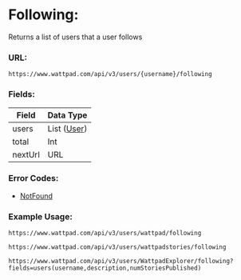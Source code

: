 # Following:

Returns a list of users that a user follows

### URL:

`https://www.wattpad.com/api/v3/users/{username}/following`

### Fields:

| Field | Data Type |
| - | - |
| users | List ([User](../Data_Types/User.md)) |
| total | Int |
| nextUrl | URL |

### Error Codes:

- [NotFound](../General/Error_Codes.md#1014)

### Example Usage:

`https://www.wattpad.com/api/v3/users/wattpad/following`

`https://www.wattpad.com/api/v3/users/wattpadstories/following`

`https://www.wattpad.com/api/v3/users/WattpadExplorer/following?fields=users(username,description,numStoriesPublished)`